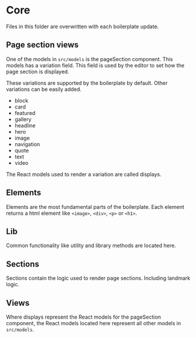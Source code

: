 # Core

Files in this folder are overwritten with each boilerplate update.

## Page section views

One of the models in `src/models` is the pageSection component. This
models has a variation field. This field is used by the editor to set how
the page section is displayed.

These variations are supported by the boilerplate by default. Other variations
can be easily added.

- block
- card
- featured
- gallery
- headline
- hero
- image
- navigation
- quote
- text
- video

The React models used to render a variation are called displays.

## Elements

Elements are the most fundamental parts of the boilerplate. Each element returns
a html element like `<image>`, `<div>`, `<p>` or `<h1>`.

## Lib

Common functionality like utility and library methods are located here.

## Sections

Sections contain the logic used to render page sections. Including landmark logic.

## Views

Where displays represent the React models for the pageSection component, the
React models located here represent all other models in
`src/models`.
